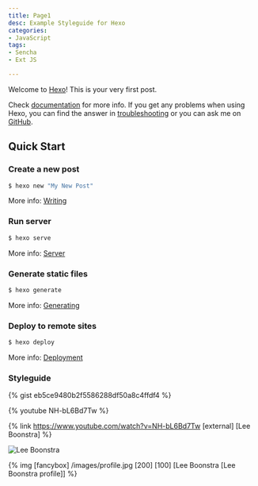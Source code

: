 ```yaml
---
title: Page1
desc: Example Styleguide for Hexo
categories:
- JavaScript
tags:
- Sencha
- Ext JS

---
```

Welcome to [Hexo](https://hexo.io/)! This is your very first post. 
<!-- more -->
Check [documentation](https://hexo.io/docs/) for more info. If you get any problems when using Hexo, you can find the answer in [troubleshooting](https://hexo.io/docs/troubleshooting.html) or you can ask me on [GitHub](https://github.com/hexojs/hexo/issues).

## Quick Start

### Create a new post

``` bash
$ hexo new "My New Post"
```

More info: [Writing](https://hexo.io/docs/writing.html)

### Run server

``` bash
$ hexo serve
```

More info: [Server](https://hexo.io/docs/server.html)

### Generate static files

``` bash
$ hexo generate
```

More info: [Generating](https://hexo.io/docs/generating.html)

### Deploy to remote sites

``` bash
$ hexo deploy
```

More info: [Deployment](https://hexo.io/docs/deployment.html)

### Styleguide

{% gist eb5ce9480b2f5586288df50a8c4ffdf4 %}

{% youtube NH-bL6Bd7Tw %}

{% link https://www.youtube.com/watch?v=NH-bL6Bd7Tw [external] [Lee Boonstra] %}

![Lee Boonstra](/images/profile.jpg)

{% img [fancybox] /images/profile.jpg [200] [100] [Lee Boonstra [Lee Boonstra profile]] %}

